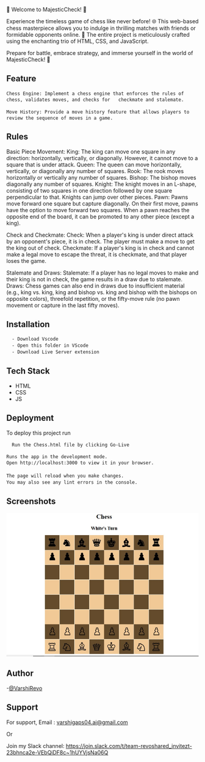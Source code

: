 👑 Welcome to MajesticCheck! 👑

Experience the timeless game of chess like never before! 🌐 This web-based chess masterpiece allows you to indulge in thrilling matches with friends or formidable opponents online. 🤝 The entire project is meticulously crafted using the enchanting trio of HTML, CSS, and JavaScript.

Prepare for battle, embrace strategy, and immerse yourself in the world of MajesticCheck! 🌟

## Feature 
    Chess Engine: Implement a chess engine that enforces the rules of chess, validates moves, and checks for   checkmate and stalemate.

    Move History: Provide a move history feature that allows players to review the sequence of moves in a game.

## Rules
  Basic Piece Movement:
    King: The king can move one square in any direction: horizontally, vertically, or diagonally. However, it cannot move to a square that is under attack.
    Queen: The queen can move horizontally, vertically, or diagonally any number of squares.
    Rook: The rook moves horizontally or vertically any number of squares.
    Bishop: The bishop moves diagonally any number of squares.
    Knight: The knight moves in an L-shape, consisting of two squares in one direction followed by one square perpendicular to that. Knights can jump over other pieces.
    Pawn: Pawns move forward one square but capture diagonally. On their first move, pawns have the option to move forward two squares. When a pawn reaches the opposite end of the board, it can be promoted to any other piece (except a king).

  Check and Checkmate:
    Check: When a player's king is under direct attack by an opponent's piece, it is in check. The player must make a move to get the king out of check.
    Checkmate: If a player's king is in check and cannot make a legal move to escape the threat, it is checkmate, and that player loses the game.

  Stalemate and Draws:
    Stalemate: If a player has no legal moves to make and their king is not in check, the game results in a draw due to stalemate.
    Draws: Chess games can also end in draws due to insufficient material (e.g., king vs. king, king and bishop vs. king and bishop with the bishops on opposite colors), threefold repetition, or the fifty-move rule (no pawn movement or capture in the last fifty moves).

## Installation

```bash
  - Download Vscode
  - Open this folder in VScode
  - Download Live Server extension
```
## Tech Stack

- HTML
- CSS
- JS


## Deployment

To deploy this project run

```bash
  Run the Chess.html file by clicking Go-Live
```

```bash
Runs the app in the development mode.
Open http://localhost:3000 to view it in your browser.

The page will reload when you make changes.
You may also see any lint errors in the console.
```

## Screenshots

![App Screenshot](/demon.jpg)


## Author

-[@VarshiRevo](https://github.com/VarshiRevo/VarshiRevo)

## Support

For support,
Email : varshigaps04.ai@gmail.com

Or

Join my Slack channel:
https://join.slack.com/t/team-revoshared_invitezt-23bhnca2e-VEbQiDF8c~1hUYVjsNa06Q


